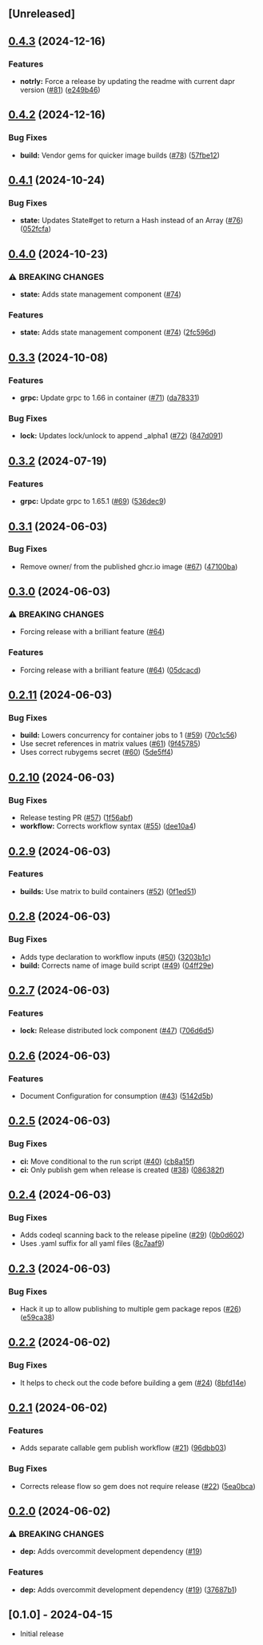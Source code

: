 ## [Unreleased]

## [0.4.3](https://github.com/rubyists/dapr-ruby-client/compare/v0.4.2...v0.4.3) (2024-12-16)


### Features

* **notrly:** Force a release by updating the readme with current dapr version ([#81](https://github.com/rubyists/dapr-ruby-client/issues/81)) ([e249b46](https://github.com/rubyists/dapr-ruby-client/commit/e249b4698d34eef1178bae8a7447293563494990))

## [0.4.2](https://github.com/rubyists/dapr-ruby-client/compare/v0.4.1...v0.4.2) (2024-12-16)


### Bug Fixes

* **build:** Vendor gems for quicker image builds ([#78](https://github.com/rubyists/dapr-ruby-client/issues/78)) ([57fbe12](https://github.com/rubyists/dapr-ruby-client/commit/57fbe126390aa9f5aebcf06d4f42bd5e1ff3ee63))

## [0.4.1](https://github.com/rubyists/dapr-ruby-client/compare/v0.4.0...v0.4.1) (2024-10-24)


### Bug Fixes

* **state:** Updates State#get to return a Hash instead of an Array ([#76](https://github.com/rubyists/dapr-ruby-client/issues/76)) ([052fcfa](https://github.com/rubyists/dapr-ruby-client/commit/052fcfa6ca6077e13343738d38b5768e693b4c9b))

## [0.4.0](https://github.com/rubyists/dapr-ruby-client/compare/v0.3.3...v0.4.0) (2024-10-23)


### ⚠ BREAKING CHANGES

* **state:** Adds state management component ([#74](https://github.com/rubyists/dapr-ruby-client/issues/74))

### Features

* **state:** Adds state management component ([#74](https://github.com/rubyists/dapr-ruby-client/issues/74)) ([2fc596d](https://github.com/rubyists/dapr-ruby-client/commit/2fc596dad1439c5d52a03bdf763d8b0d38aa9bab))

## [0.3.3](https://github.com/rubyists/dapr-ruby-client/compare/v0.3.2...v0.3.3) (2024-10-08)


### Features

* **grpc:** Update grpc to 1.66 in container ([#71](https://github.com/rubyists/dapr-ruby-client/issues/71)) ([da78331](https://github.com/rubyists/dapr-ruby-client/commit/da783315276b27c4a1b37996198021f415adf4cf))


### Bug Fixes

* **lock:** Updates lock/unlock to append _alpha1 ([#72](https://github.com/rubyists/dapr-ruby-client/issues/72)) ([847d091](https://github.com/rubyists/dapr-ruby-client/commit/847d0910265df8c37edf5d2af4eed0c0f6d4feb0))

## [0.3.2](https://github.com/rubyists/dapr-ruby-client/compare/v0.3.1...v0.3.2) (2024-07-19)


### Features

* **grpc:** Update grpc to 1.65.1 ([#69](https://github.com/rubyists/dapr-ruby-client/issues/69)) ([536dec9](https://github.com/rubyists/dapr-ruby-client/commit/536dec92730f3578de368d19c8150d701a6aac1b))

## [0.3.1](https://github.com/rubyists/dapr-ruby-client/compare/v0.3.0...v0.3.1) (2024-06-03)


### Bug Fixes

* Remove owner/ from the published ghcr.io image ([#67](https://github.com/rubyists/dapr-ruby-client/issues/67)) ([47100ba](https://github.com/rubyists/dapr-ruby-client/commit/47100ba1b4621ad351e8349a2b185ac4bd424c21))

## [0.3.0](https://github.com/rubyists/dapr-ruby-client/compare/v0.2.11...v0.3.0) (2024-06-03)


### ⚠ BREAKING CHANGES

* Forcing release with a brilliant feature ([#64](https://github.com/rubyists/dapr-ruby-client/issues/64))

### Features

* Forcing release with a brilliant feature ([#64](https://github.com/rubyists/dapr-ruby-client/issues/64)) ([05dcacd](https://github.com/rubyists/dapr-ruby-client/commit/05dcacd5278a622fed94acdbc025d98b621b948a))

## [0.2.11](https://github.com/rubyists/dapr-ruby-client/compare/v0.2.10...v0.2.11) (2024-06-03)


### Bug Fixes

* **build:** Lowers concurrency for container jobs to 1 ([#59](https://github.com/rubyists/dapr-ruby-client/issues/59)) ([70c1c56](https://github.com/rubyists/dapr-ruby-client/commit/70c1c56990dbf4a87f8088b40483a213a674f793))
* Use secret references in matrix values ([#61](https://github.com/rubyists/dapr-ruby-client/issues/61)) ([9f45785](https://github.com/rubyists/dapr-ruby-client/commit/9f4578546cc77da79c5548347bee1b2ed6e790ec))
* Uses correct rubygems secret ([#60](https://github.com/rubyists/dapr-ruby-client/issues/60)) ([5de5ff4](https://github.com/rubyists/dapr-ruby-client/commit/5de5ff44bf0b06ee1652616f58c29a411ecb4e18))

## [0.2.10](https://github.com/rubyists/dapr-ruby-client/compare/v0.2.9...v0.2.10) (2024-06-03)


### Bug Fixes

* Release testing PR ([#57](https://github.com/rubyists/dapr-ruby-client/issues/57)) ([1f56abf](https://github.com/rubyists/dapr-ruby-client/commit/1f56abfb350c8d4886fcc2a2fd7183b2f6456d35))
* **workflow:** Corrects workflow syntax ([#55](https://github.com/rubyists/dapr-ruby-client/issues/55)) ([dee10a4](https://github.com/rubyists/dapr-ruby-client/commit/dee10a4a9475f73b1b52bbc0408564c05bc83ab8))

## [0.2.9](https://github.com/rubyists/dapr-ruby-client/compare/v0.2.8...v0.2.9) (2024-06-03)


### Features

* **builds:** Use matrix to build containers ([#52](https://github.com/rubyists/dapr-ruby-client/issues/52)) ([0f1ed51](https://github.com/rubyists/dapr-ruby-client/commit/0f1ed510984806b08a6c267ad36c4f8fca6478f8))

## [0.2.8](https://github.com/rubyists/dapr-ruby-client/compare/v0.2.7...v0.2.8) (2024-06-03)


### Bug Fixes

* Adds type declaration to workflow inputs ([#50](https://github.com/rubyists/dapr-ruby-client/issues/50)) ([3203b1c](https://github.com/rubyists/dapr-ruby-client/commit/3203b1cfa383f58b61a7fc00f57bbd007c1ff494))
* **build:** Corrects name of image build script ([#49](https://github.com/rubyists/dapr-ruby-client/issues/49)) ([04ff29e](https://github.com/rubyists/dapr-ruby-client/commit/04ff29e5812ac5986f3ec01b10300c566d12979c))

## [0.2.7](https://github.com/rubyists/dapr-ruby-client/compare/v0.2.6...v0.2.7) (2024-06-03)


### Features

* **lock:** Release distributed lock component ([#47](https://github.com/rubyists/dapr-ruby-client/issues/47)) ([706d6d5](https://github.com/rubyists/dapr-ruby-client/commit/706d6d58e93c70a25db56ae8bf94975e36963509))

## [0.2.6](https://github.com/rubyists/dapr-ruby-client/compare/v0.2.5...v0.2.6) (2024-06-03)


### Features

* Document Configuration for consumption ([#43](https://github.com/rubyists/dapr-ruby-client/issues/43)) ([5142d5b](https://github.com/rubyists/dapr-ruby-client/commit/5142d5bc85a2c4aa5da18aa91897569118d645df))

## [0.2.5](https://github.com/rubyists/dapr-ruby-client/compare/v0.2.4...v0.2.5) (2024-06-03)


### Bug Fixes

* **ci:** Move conditional to the run script ([#40](https://github.com/rubyists/dapr-ruby-client/issues/40)) ([cb8a15f](https://github.com/rubyists/dapr-ruby-client/commit/cb8a15f60d55928258c832005607a0368ba84b40))
* **ci:** Only publish gem when release is created ([#38](https://github.com/rubyists/dapr-ruby-client/issues/38)) ([086382f](https://github.com/rubyists/dapr-ruby-client/commit/086382fbd368088ca6d3e590dc9daaeb2684bf42))

## [0.2.4](https://github.com/rubyists/dapr-ruby-client/compare/v0.2.3...v0.2.4) (2024-06-03)


### Bug Fixes

* Adds codeql scanning back to the release pipeline ([#29](https://github.com/rubyists/dapr-ruby-client/issues/29)) ([0b0d602](https://github.com/rubyists/dapr-ruby-client/commit/0b0d602db68dd8bf6583552a2e7d92276135be8f))
* Uses .yaml suffix for all yaml files ([8c7aaf9](https://github.com/rubyists/dapr-ruby-client/commit/8c7aaf98eeb5d9eb6d7a74bf0fb574654e150a83))

## [0.2.3](https://github.com/rubyists/dapr-ruby-client/compare/v0.2.2...v0.2.3) (2024-06-03)


### Bug Fixes

* Hack it up to allow publishing to multiple gem package repos ([#26](https://github.com/rubyists/dapr-ruby-client/issues/26)) ([e59ca38](https://github.com/rubyists/dapr-ruby-client/commit/e59ca38bf2aee9950ef84bd57548f0f3d81c402d))

## [0.2.2](https://github.com/rubyists/dapr-ruby-client/compare/v0.2.1...v0.2.2) (2024-06-02)


### Bug Fixes

* It helps to check out the code before building a gem ([#24](https://github.com/rubyists/dapr-ruby-client/issues/24)) ([8bfd14e](https://github.com/rubyists/dapr-ruby-client/commit/8bfd14eee9b548916afe028fc19a4c1a6088ec78))

## [0.2.1](https://github.com/rubyists/dapr-ruby-client/compare/v0.2.0...v0.2.1) (2024-06-02)


### Features

* Adds separate callable gem publish workflow ([#21](https://github.com/rubyists/dapr-ruby-client/issues/21)) ([96dbb03](https://github.com/rubyists/dapr-ruby-client/commit/96dbb034fcc2fdc8e6a51bba92250eeffe5e7630))


### Bug Fixes

* Corrects release flow so gem does not require release ([#22](https://github.com/rubyists/dapr-ruby-client/issues/22)) ([5ea0bca](https://github.com/rubyists/dapr-ruby-client/commit/5ea0bca485f94204e468ac425d3dd0619088dacb))

## [0.2.0](https://github.com/rubyists/dapr-ruby-client/compare/v0.1.27...v0.2.0) (2024-06-02)


### ⚠ BREAKING CHANGES

* **dep:** Adds overcommit development dependency ([#19](https://github.com/rubyists/dapr-ruby-client/issues/19))

### Features

* **dep:** Adds overcommit development dependency ([#19](https://github.com/rubyists/dapr-ruby-client/issues/19)) ([37687b1](https://github.com/rubyists/dapr-ruby-client/commit/37687b197c61374613b8a88f7996a1adb1980bd1))

## [0.1.0] - 2024-04-15

- Initial release
